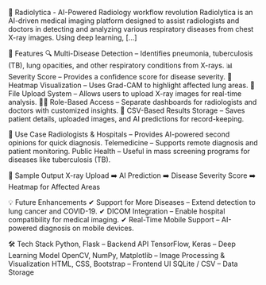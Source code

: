 📌 Radiolytica - AI-Powered Radiology workflow revolution
Radiolytica is an AI-driven medical imaging platform designed to assist radiologists and doctors in detecting and analyzing various respiratory diseases from chest X-ray images. Using deep learning, [...]

🚀 Features
🔍 Multi-Disease Detection – Identifies pneumonia, tuberculosis (TB), lung opacities, and other respiratory conditions from X-rays.
📊 Severity Score – Provides a confidence score for disease severity.
🎨 Heatmap Visualization – Uses Grad-CAM to highlight affected lung areas.
📂 File Upload System – Allows users to upload X-ray images for real-time analysis.
👨‍⚕️ Role-Based Access – Separate dashboards for radiologists and doctors with customized insights.
📄 CSV-Based Results Storage – Saves patient details, uploaded images, and AI predictions for record-keeping.

🏥 Use Case
Radiologists & Hospitals – Provides AI-powered second opinions for quick diagnosis.
Telemedicine – Supports remote diagnosis and patient monitoring.
Public Health – Useful in mass screening programs for diseases like tuberculosis (TB).

📸 Sample Output
X-ray Upload ➡️ AI Prediction ➡️ Disease Severity Score ➡️ Heatmap for Affected Areas

💡 Future Enhancements
✔ Support for More Diseases – Extend detection to lung cancer and COVID-19.
✔ DICOM Integration – Enable hospital compatibility for medical imaging.
✔ Real-Time Mobile Support – AI-powered diagnosis on mobile devices.

🛠️ Tech Stack
Python, Flask – Backend API
TensorFlow, Keras – Deep Learning Model
OpenCV, NumPy, Matplotlib – Image Processing & Visualization
HTML, CSS, Bootstrap – Frontend UI
SQLite / CSV – Data Storage
